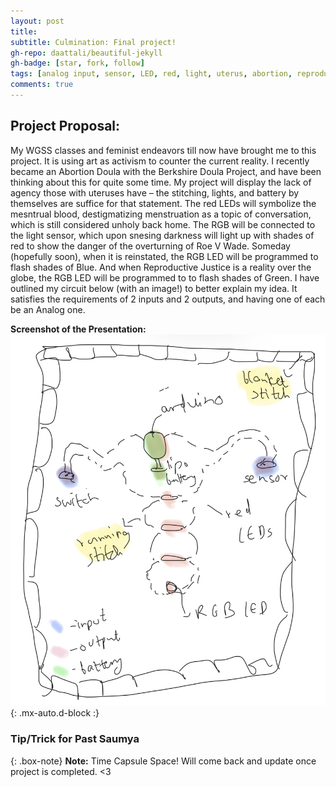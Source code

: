 ```yaml
---
layout: post
title: 
subtitle: Culmination: Final project!
gh-repo: daattali/beautiful-jekyll
gh-badge: [star, fork, follow]
tags: [analog input, sensor, LED, red, light, uterus, abortion, reproductive justice, arduino]
comments: true
---
```


## **Project Proposal:**
My WGSS classes and feminist endeavors till now have brought me to this project. It is using art as activism to counter the current reality. 
I recently became an Abortion Doula with the Berkshire Doula Project, and have been thinking about this for quite some time. My project will display the lack of agency those with uteruses have – the stitching, lights, and battery by themselves are suffice for that statement. The red LEDs will symbolize the mesntrual blood, destigmatizing menstruation as a topic of conversation, which is still considered unholy back home. The RGB will be connected to the light sensor, which upon snesing darkness will light up with shades of red to show the danger of the overturning of Roe V Wade. Someday (hopefully soon), when it is reinstated, the RGB LED will be programmed to flash shades of Blue. And when Reproductive Justice is a reality over the globe, the RGB LED will be programmed to to flash shades of Green. I have outlined my circuit below (with an image!) to better explain my idea. 
It satisfies the requirements of 2 inputs and 2 outputs, and having one of each be an Analog one.


**Screenshot of the Presentation:**
![Screenshot](https://github.com/Saumya-x/Saumya-x.github.io/blob/master/assets/img/uterus%20(1).png?raw=true){: .mx-auto.d-block :}

### Tip/Trick for Past Saumya

{: .box-note}
**Note:** Time Capsule Space! Will come back and update once project is completed. <3
